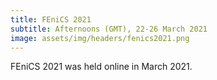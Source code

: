 ```yaml
---
title: FEniCS 2021
subtitle: Afternoons (GMT), 22-26 March 2021
image: assets/img/headers/fenics2021.png
---
```


FEniCS 2021 was held online in March 2021.
